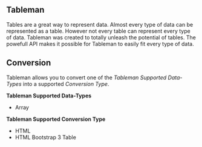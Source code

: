 ## Tableman

Tables are a great way to represent data. Almost every type of data can be represented as a table. However not every table can represent every type of data. Tableman was created to totally unleash the potential of tables. The powefull API makes it possible for Tableman to easily fit every type of data.


## Conversion
Tableman allows you to convert one of the *Tableman Supported Data-Types* into a supported *Conversion Type*.

**Tableman Supported Data-Types**
* Array

**Tableman Supported Conversion Type**
* HTML
* HTML Bootstrap 3 Table
